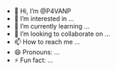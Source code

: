 - 👋 Hi, I’m @P4VANP
- 👀 I’m interested in ...
- 🌱 I’m currently learning ...
- 💞️ I’m looking to collaborate on ...
- 📫 How to reach me ...
- 😄 Pronouns: ...
- ⚡ Fun fact: ...

<!---
P4VANP/P4VANP is a ✨ special ✨ repository because its `README.md` (this file) appears on your GitHub profile.
You can click the Preview link to take a look at your changes.
--->
